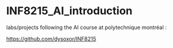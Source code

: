 # INF8215_AI_introduction
labs/projects following the AI course at polytechnique montréal : 

https://github.com/dysoxor/INF8215
